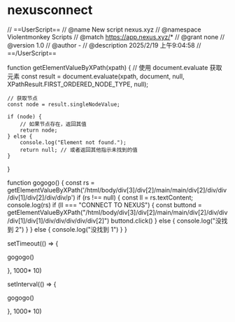 # nexusconnect


// ==UserScript==
// @name        New script nexus.xyz
// @namespace   Violentmonkey Scripts
// @match       https://app.nexus.xyz/*
// @grant       none
// @version     1.0
// @author      -
// @description 2025/2/19 上午9:04:58
// ==/UserScript==


function getElementValueByXPath(xpath) {
    // 使用 document.evaluate 获取元素
    const result = document.evaluate(xpath, document, null, XPathResult.FIRST_ORDERED_NODE_TYPE, null);

    // 获取节点
    const node = result.singleNodeValue;

    if (node) {
        // 如果节点存在，返回其值
        return node;
    } else {
        console.log("Element not found.");
        return null; // 或者返回其他指示未找到的值
    }
}

function gogogo() {
  const rs = getElementValueByXPath('/html/body/div[3]/div[2]/main/main/div[2]/div/div/div[1]/div[2]/div/div/p')
    if (rs !== null) {
        const ll = rs.textContent;
        console.log(rs)
        if (ll === "CONNECT TO NEXUS") {
           const buttond = getElementValueByXPath("/html/body/div[3]/div[2]/main/main/div[2]/div/div/div[1]/div[1]/div/div/div/div/div[2]")
           buttond.click()
        } else {
          console.log("没找到  2")
        }
    } else {
      console.log("没找到 1")
    }
}


setTimeout(() => {

  gogogo()

}, 1000* 10)



setInterval(() => {

  gogogo()

}, 1000* 10)
